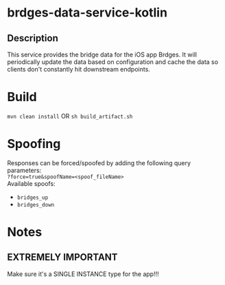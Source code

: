 # brdges-data-service-kotlin

## Description
This service provides the bridge data for the iOS app Brdges. It will periodically update the data based on configuration and cache the data so clients don't constantly hit downstream endpoints.

# Build
`mvn clean install`
OR
`sh build_artifact.sh`

# Spoofing
Responses can be forced/spoofed by adding the following query parameters:  
`?force=true&spoofName=<spoof_fileName>`  
Available spoofs:  
- `bridges_up`
- `bridges_down`

# Notes
## EXTREMELY IMPORTANT ##
Make sure it's a SINGLE INSTANCE type for the app!!!